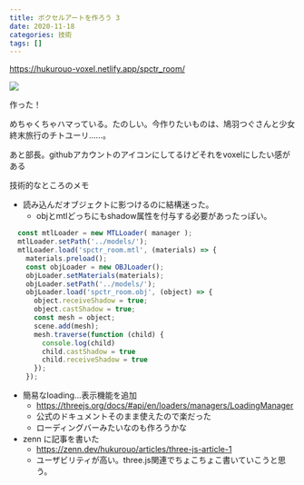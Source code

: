 ```yaml
---
title: ボクセルアートを作ろう 3
date: 2020-11-18
categories: 技術
tags: []
---
```


https://hukurouo-voxel.netlify.app/spctr_room/

![](https://firebasestorage.googleapis.com/v0/b/hukurouo.appspot.com/o/image%2Frapture_20201117232100.png?alt=media&token=ad31a97e-f7aa-4574-85b3-dffee228cc1a)

作った！

めちゃくちゃハマっている。たのしい。今作りたいものは、鳩羽つぐさんと少女終末旅行のチトユーリ......。

あと部長。githubアカウントのアイコンにしてるけどそれをvoxelにしたい感がある

技術的なところのメモ

- 読み込んだオブジェクトに影つけるのに結構迷った。
  - objとmtlどっちにもshadow属性を付与する必要があったっぽい。

~~~js
  const mtlLoader = new MTLLoader( manager );
  mtlLoader.setPath('../models/');
  mtlLoader.load('spctr_room.mtl', (materials) => {
    materials.preload();
    const objLoader = new OBJLoader();
    objLoader.setMaterials(materials);
    objLoader.setPath('../models/');
    objLoader.load('spctr_room.obj', (object) => {
      object.receiveShadow = true;
      object.castShadow = true;
      const mesh = object;
      scene.add(mesh);
      mesh.traverse(function (child) {
        console.log(child)
        child.castShadow = true
        child.receiveShadow = true
      });
    });
~~~

- 簡易なloading...表示機能を追加 
  - https://threejs.org/docs/#api/en/loaders/managers/LoadingManager
  - 公式のドキュメントそのまま使えたので楽だった
  - ローディングバーみたいなのも作ろうかな
- zenn に記事を書いた
  - https://zenn.dev/hukurouo/articles/three-js-article-1
  - ユーザビリティが高い。three.js関連でちょこちょこ書いていこうと思う。